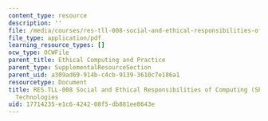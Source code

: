```yaml
---
content_type: resource
description: ''
file: /media/courses/res-tll-008-social-and-ethical-responsibilities-of-computing-serc-fall-2021/17714235e1c6424208f5db881ee8643e_RES-TLL008F21-ALP_Open_Technologies_Open_Communities.pdf
file_type: application/pdf
learning_resource_types: []
ocw_type: OCWFile
parent_title: Ethical Computing and Practice
parent_type: SupplementalResourceSection
parent_uid: a309ad69-914b-c4cb-9139-3610c7e186a1
resourcetype: Document
title: RES.TLL-008 Social and Ethical Responsibilities of Computing (SERC), ALP Open
  Technologies
uid: 17714235-e1c6-4242-08f5-db881ee8643e
---
```

